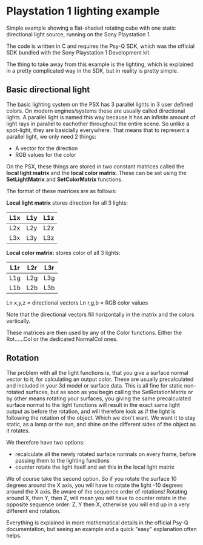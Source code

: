 # Playstation 1 lighting example

Simple example showing a flat-shaded rotating cube with one static directional light source, running on the Sony Playstation 1.

The code is written in C and requires the Psy-Q SDK, which was the official SDK bundled with the Sony Playstation 1 Development kit.

The thing to take away from this example is the lighting, which is explained in a pretty complicated way in the SDK, but in reality is pretty simple.

## Basic directional light

The basic lighting system on the PSX has 3 parallel lights in 3 user defined colors. On modern engines/systems these are usually called directional lights. A parallel light is named this way because it has an infinite amount of light rays in parallel to eachother throughout the entire scene. So unlike a spot-light, they are basicially everywhere. That means that to represent a parallel light, we only need 2 things:

* A vector for the direction
* RGB values for the color

On the PSX, these things are stored in two constant matrices called the __local light matrix__ and the __local color matrix__. These can be set using the __SetLightMatrix__ and __SetColorMatrix__ functions. 

The format of these matrices are as follows:

__Local light matrix__ stores direction for all 3 lights:

| L1x | L1y | L1z |
|-----|-----|-----|
| L2x | L2y | L2z |
| L3x | L3y | L3z |

__Local color matrix:__ stores color of all 3 lights:

| L1r | L2r | L3r |
|-----|-----|-----|
| L1g | L2g | L3g |
| L1b | L2b | L3b |

Ln x,y,z = directional vectors
Ln r,g,b = RGB color values

Note that the directional vectors fill horizontally in the matrix and the colors vertically.

These matrices are then used by any of the Color functions. Either the Rot......Col or the dedicated NormalCol ones.

## Rotation

The problem with all the light functions is, that you give a surface normal vector to it, for calculating an output color. These are usually precalculated and included in your 3d model or surface data. This is all fine for static non-rotated surfaces, but as soon as you begin calling the SetRotationMatrix or by other means rotating your surfaces, you giving the same precalculated surface normal to the light functions will result in the exact same light output as before the rotation, and will therefore look as if the light is following the rotation of the object. Which we don't want. We want it to stay static, as a lamp or the sun, and shine on the different sides of the object as it rotates.

We therefore have two options:
- recalculate all the newly rotated surface normals on every frame, before passing them to the lighting functions
- counter rotate the light itself and set this in the local light matrix

We of course take the second option. So if you rotate the surface 10 degrees around the X axis, you will have to rotate the light -10 degrees around the X axis. Be aware of the sequence order of rotations! Rotating around X, then Y, then Z, will mean you will have to counter rotate in the opposite sequence order: Z, Y then X, otherwise you will end up in a very different end rotation.

Everything is explained in more mathematical details in the official Psy-Q documentation, but seeing an example and a quick "easy" explanation often helps.
